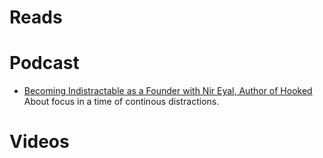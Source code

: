 # Reads


# Podcast
* [Becoming Indistractable as a Founder with Nir Eyal, Author of Hooked](https://www.indiehackers.com/podcast/117-nir-eyal-of-indistractable)
About focus in a time of continous distractions. 

# Videos
